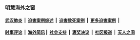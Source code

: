 
### 明慧海外之窗

####  [武汉肺炎](indexes/365.md?t=03091300) &nbsp;|&nbsp;  [迫害案例综述](indexes/328.md?t=03091300) &nbsp;|&nbsp; [迫害致死案例](indexes/277.md?t=03091300)  &nbsp;|&nbsp; [更多迫害案例](indexes/81.md?t=03091300)  &nbsp;|&nbsp; 
####  [时事评论](indexes/19.md?t=03091300) &nbsp;|&nbsp; [海外简讯](indexes/245.md?t=03091300)&nbsp;|&nbsp;  [社会支持](indexes/140.md?t=03091300) &nbsp;|&nbsp; [褒奖决议](indexes/282.md?t=03091300) &nbsp;|&nbsp; [社区报道](indexes/91.md?t=03091300)  &nbsp;|&nbsp; [天人之间](indexes/78.md?t=03091300) 

